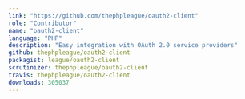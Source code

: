 ```yaml
---
link: "https://github.com/thephpleague/oauth2-client"
role: "Contributor"
name: "oauth2-client"
language: "PHP"
description: "Easy integration with OAuth 2.0 service providers"
github: thephpleague/oauth2-client
packagist: league/oauth2-client
scrutinizer: thephpleague/oauth2-client
travis: thephpleague/oauth2-client
downloads: 305037
---
```

